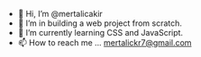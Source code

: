 - 👋 Hi, I’m @mertalicakir
- 👀 I’m in building a web project from scratch.
- 🌱 I’m currently learning CSS and JavaScript.
- 📫 How to reach me ... mertalickr7@gmail.com

<!---
mertalicakir/mertalicakir is a ✨ special ✨ repository because its `README.md` (this file) appears on your GitHub profile.
You can click the Preview link to take a look at your changes.
--->
